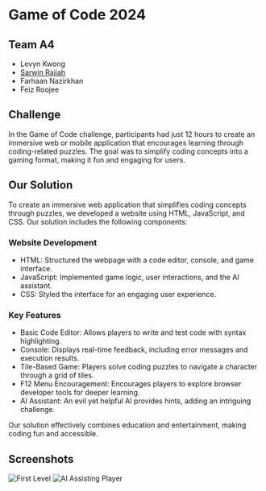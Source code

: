 # Game of Code 2024
## Team A4
- Levyn Kwong
- [Sarwin Rajiah](https://www.github.com/sarwinr)
- Farhaan Nazirkhan
- Feiz Roojee

## Challenge
In the Game of Code challenge, participants had just 12 hours to create an immersive web or mobile application that encourages learning through coding-related puzzles. The goal was to simplify coding concepts into a gaming format, making it fun and engaging for users.

## Our Solution
To create an immersive web application that simplifies coding concepts through puzzles, we developed a website using HTML, JavaScript, and CSS. Our solution includes the following components:

### Website Development
- HTML: Structured the webpage with a code editor, console, and game interface.
- JavaScript: Implemented game logic, user interactions, and the AI assistant.
- CSS: Styled the interface for an engaging user experience.
### Key Features
- Basic Code Editor: Allows players to write and test code with syntax highlighting.
- Console: Displays real-time feedback, including error messages and execution results.
- Tile-Based Game: Players solve coding puzzles to navigate a character through a grid of tiles.
- F12 Menu Encouragement: Encourages players to explore browser developer tools for deeper learning.
- AI Assistant: An evil yet helpful AI provides hints, adding an intriguing challenge.

Our solution effectively combines education and entertainment, making coding fun and accessible.

## Screenshots
![First Level](https://github.com/SarwinR/game-of-code-24/assets/96076166/91b235ed-5865-4488-a173-5804cb83d279)
![AI Assisting Player](https://github.com/SarwinR/game-of-code-24/assets/96076166/11e13be2-3aef-4e81-9c98-42a28d85c28e)


